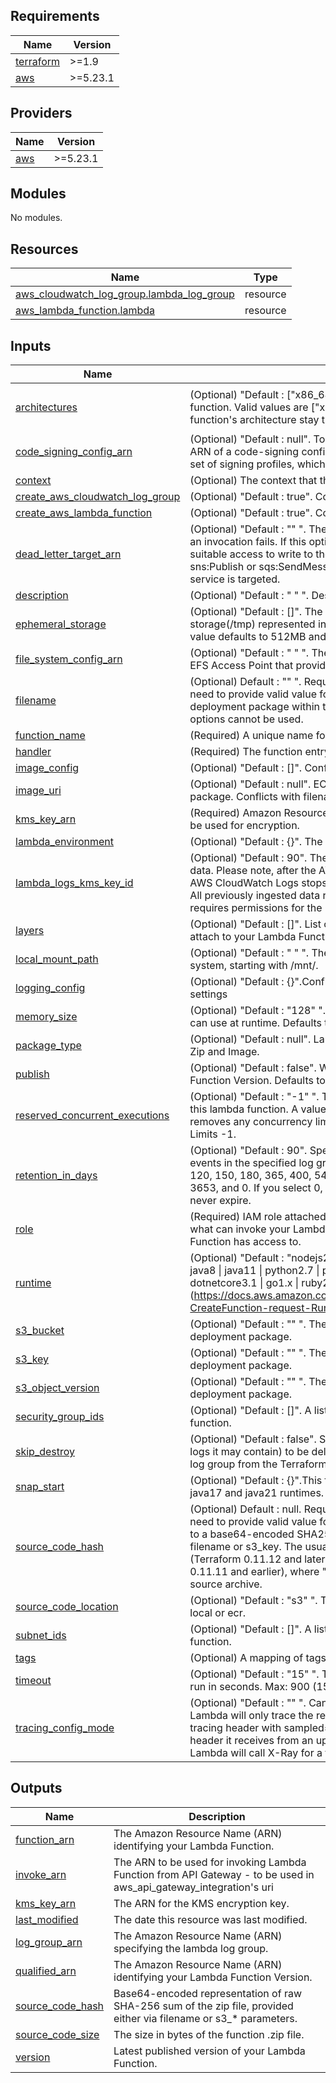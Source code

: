 <!-- BEGIN_TF_DOCS -->
## Requirements

| Name | Version |
|------|---------|
| <a name="requirement_terraform"></a> [terraform](#requirement\_terraform) | >=1.9 |
| <a name="requirement_aws"></a> [aws](#requirement\_aws) | >=5.23.1 |

## Providers

| Name | Version |
|------|---------|
| <a name="provider_aws"></a> [aws](#provider\_aws) | >=5.23.1 |

## Modules

No modules.

## Resources

| Name | Type |
|------|------|
| [aws_cloudwatch_log_group.lambda_log_group](https://registry.terraform.io/providers/hashicorp/aws/latest/docs/resources/cloudwatch_log_group) | resource |
| [aws_lambda_function.lambda](https://registry.terraform.io/providers/hashicorp/aws/latest/docs/resources/lambda_function) | resource |

## Inputs

| Name | Description | Type | Default | Required |
|------|-------------|------|---------|:--------:|
| <a name="input_architectures"></a> [architectures](#input\_architectures) | (Optional) "Default : ["x86\_64"] ". Instruction set architecture for your Lambda function. Valid values are ["x86\_64"] and ["arm64"].  Removing this attribute, function's architecture stay the same. | `any` | <pre>[<br>  "x86_64"<br>]</pre> | no |
| <a name="input_code_signing_config_arn"></a> [code\_signing\_config\_arn](#input\_code\_signing\_config\_arn) | (Optional) "Default : null". To enable code signing for this function, specify the ARN of a code-signing configuration. A code-signing configuration includes a set of signing profiles, which define the trusted publishers for this function. | `string` | `null` | no |
| <a name="input_context"></a> [context](#input\_context) | (Optional) The context that the resource is deployed in. e.g. devops, logs, lake | `string` | `"01"` | no |
| <a name="input_create_aws_cloudwatch_log_group"></a> [create\_aws\_cloudwatch\_log\_group](#input\_create\_aws\_cloudwatch\_log\_group) | (Optional) "Default : true". Controls if Cloudwatch Log Group should be created | `bool` | `true` | no |
| <a name="input_create_aws_lambda_function"></a> [create\_aws\_lambda\_function](#input\_create\_aws\_lambda\_function) | (Optional) "Default : true". Controls if Lambda shoulbd be created | `bool` | `true` | no |
| <a name="input_dead_letter_target_arn"></a> [dead\_letter\_target\_arn](#input\_dead\_letter\_target\_arn) | (Optional) "Default : "" ". The ARN of an SNS topic or SQS queue to notify when an invocation fails. If this option is used, the function's IAM role must be granted suitable access to write to the target object, which means allowing either the sns:Publish or sqs:SendMessage action on this ARN, depending on which service is targeted. | `string` | `""` | no |
| <a name="input_description"></a> [description](#input\_description) | (Optional) "Default : " " ". Description of what your Lambda Function does. | `string` | `""` | no |
| <a name="input_ephemeral_storage"></a> [ephemeral\_storage](#input\_ephemeral\_storage) | (Optional) "Default : []". The size of the Lambda function Ephemeral storage(/tmp) represented in MB. The minimum supported ephemeral\_storage value defaults to 512MB and the maximum supported value is 10240MB. | `any` | `[]` | no |
| <a name="input_file_system_config_arn"></a> [file\_system\_config\_arn](#input\_file\_system\_config\_arn) | (Optional) "Default : " " ". The Amazon Resource Name (ARN) of the Amazon EFS Access Point that provides access to the file system. | `string` | `""` | no |
| <a name="input_filename"></a> [filename](#input\_filename) | (Optional) Default : "" ". Required when "source\_code\_location" is "local" and need to provide valid value for the attribute .The path to the function's deployment package within the local filesystem. If defined, The s3\_-prefixed options cannot be used. | `string` | `""` | no |
| <a name="input_function_name"></a> [function\_name](#input\_function\_name) | (Required) A unique name for your Lambda Function. | `string` | n/a | yes |
| <a name="input_handler"></a> [handler](#input\_handler) | (Required) The function entrypoint in your code. | `string` | n/a | yes |
| <a name="input_image_config"></a> [image\_config](#input\_image\_config) | (Optional) "Default : []". Configuration block. | `any` | `[]` | no |
| <a name="input_image_uri"></a> [image\_uri](#input\_image\_uri) | (Optional) "Default : null". ECR image URI containing the function's deployment package. Conflicts with filename, s3\_bucket, s3\_key, and s3\_object\_version. | `any` | `null` | no |
| <a name="input_kms_key_arn"></a> [kms\_key\_arn](#input\_kms\_key\_arn) | (Required) Amazon Resource Name (ARN) of customer managed CMK should be used for encryption. | `string` | n/a | yes |
| <a name="input_lambda_environment"></a> [lambda\_environment](#input\_lambda\_environment) | (Optional) "Default : {}". The Lambda environment's configuration settings. | `map(any)` | `{}` | no |
| <a name="input_lambda_logs_kms_key_id"></a> [lambda\_logs\_kms\_key\_id](#input\_lambda\_logs\_kms\_key\_id) | (Optional) "Default : 90". The ARN of the KMS Key to use when encrypting log data. Please note, after the AWS KMS CMK is disassociated from the log group, AWS CloudWatch Logs stops encrypting newly ingested data for the log group. All previously ingested data remains encrypted, and AWS CloudWatch Logs requires permissions for the CMK whenever the encrypted data is requested. | `string` | n/a | yes |
| <a name="input_layers"></a> [layers](#input\_layers) | (Optional) "Default : []". List of Lambda Layer Version ARNs (maximum of 5) to attach to your Lambda Function. | `list(any)` | `[]` | no |
| <a name="input_local_mount_path"></a> [local\_mount\_path](#input\_local\_mount\_path) | (Optional) "Default : " " ". The path where the function can access the file system, starting with /mnt/. | `string` | `""` | no |
| <a name="input_logging_config"></a> [logging\_config](#input\_logging\_config) | (Optional) "Default : {}".Configuration block used to specify advanced logging settings | `any` | `{}` | no |
| <a name="input_memory_size"></a> [memory\_size](#input\_memory\_size) | (Optional) "Default : "128" ". Amount of memory in MB your Lambda Function can use at runtime. Defaults to 128. | `string` | `"128"` | no |
| <a name="input_package_type"></a> [package\_type](#input\_package\_type) | (Optional) "Default : null". Lambda deployment package type. Valid values are Zip and Image. | `string` | `null` | no |
| <a name="input_publish"></a> [publish](#input\_publish) | (Optional) "Default : false". Whether to publish creation/change as new Lambda Function Version. Defaults to false. | `string` | `"false"` | no |
| <a name="input_reserved_concurrent_executions"></a> [reserved\_concurrent\_executions](#input\_reserved\_concurrent\_executions) | (Optional) "Default : "-1" ". The amount of reserved concurrent executions for this lambda function. A value of 0 disables lambda from being triggered and -1 removes any concurrency limitations. Defaults to Unreserved Concurrency Limits -1. | `string` | `"-1"` | no |
| <a name="input_retention_in_days"></a> [retention\_in\_days](#input\_retention\_in\_days) | (Optional) "Default : 90". Specifies the number of days you want to retain log events in the specified log group. Possible values are: 1, 3, 5, 7, 14, 30, 60, 90, 120, 150, 180, 365, 400, 545, 731, 1096, 1827, 2192, 2557, 2922, 3288, 3653, and 0. If you select 0, the events in the log group are always retained and never expire. | `number` | `90` | no |
| <a name="input_role"></a> [role](#input\_role) | (Required) IAM role attached to the Lambda Function. This governs both who / what can invoke your Lambda Function, as well as what resources our Lambda Function has access to. | `string` | n/a | yes |
| <a name="input_runtime"></a> [runtime](#input\_runtime) | (Optional) "Default : "nodejs20.x" " . Valid runtimes: nodejs10.x \| nodejs12.x \| java8 \| java11 \| python2.7 \| python3.6 \| python3.7 \| python3.8 \| dotnetcore2.1 \| dotnetcore3.1 \| go1.x \| ruby2.5 \| ruby2.7 \| valid values can check [here](https://docs.aws.amazon.com/lambda/latest/dg/API_CreateFunction.html#SSS-CreateFunction-request-Runtime | `string` | `"nodejs20.x"` | no |
| <a name="input_s3_bucket"></a> [s3\_bucket](#input\_s3\_bucket) | (Optional) "Default : "" ". The S3 bucket location containing the function's deployment package. | `string` | `""` | no |
| <a name="input_s3_key"></a> [s3\_key](#input\_s3\_key) | (Optional) "Default : "" ". The S3 key of an object containing the function's deployment package. | `string` | `""` | no |
| <a name="input_s3_object_version"></a> [s3\_object\_version](#input\_s3\_object\_version) | (Optional) "Default : "" ". The object version containing the function's deployment package. | `string` | `""` | no |
| <a name="input_security_group_ids"></a> [security\_group\_ids](#input\_security\_group\_ids) | (Optional) "Default : []". A list of security group IDs associated with the Lambda function. | `list(any)` | `[]` | no |
| <a name="input_skip_destroy"></a> [skip\_destroy](#input\_skip\_destroy) | (Optional) "Default : false". Set to true if you do not wish the log group (and any logs it may contain) to be deleted at destroy time, and instead just remove the log group from the Terraform state. | `bool` | `false` | no |
| <a name="input_snap_start"></a> [snap\_start](#input\_snap\_start) | (Optional) "Default : {}".This feature is currently only supported for java11, java17 and java21 runtimes. Snap start settings block | `any` | `{}` | no |
| <a name="input_source_code_hash"></a> [source\_code\_hash](#input\_source\_code\_hash) | (Optional) Default : null. Required when "source\_code\_location" is "s3" and need to provide valid value for the attribute .Used to trigger updates. Must be set to a base64-encoded SHA256 hash of the package file specified with either filename or s3\_key. The usual way to set this is filebase64sha256("file.zip") (Terraform 0.11.12 and later) or base64sha256(file("file.zip")) (Terraform 0.11.11 and earlier), where "file.zip" is the local filename of the lambda function source archive. | `string` | `null` | no |
| <a name="input_source_code_location"></a> [source\_code\_location](#input\_source\_code\_location) | (Optional) "Default : "s3" ". The location of source code. It can be either s3 or local or ecr. | `string` | `"s3"` | no |
| <a name="input_subnet_ids"></a> [subnet\_ids](#input\_subnet\_ids) | (Optional) "Default : []". A list of subnet IDs associated with the Lambda function. | `list(any)` | `[]` | no |
| <a name="input_tags"></a> [tags](#input\_tags) | (Optional) A mapping of tags to assign to the bucket. | `map(string)` | `{}` | no |
| <a name="input_timeout"></a> [timeout](#input\_timeout) | (Optional) "Default : "15" ". The amount of time your Lambda Function has to run in seconds. Max: 900 (15 min) | `string` | `"15"` | no |
| <a name="input_tracing_config_mode"></a> [tracing\_config\_mode](#input\_tracing\_config\_mode) | (Optional) "Default : "" ". Can be either PassThrough or Active. If PassThrough, Lambda will only trace the request from an upstream service if it contains a tracing header with sampled=1. If Active, Lambda will respect any tracing header it receives from an upstream service. If no tracing header is received, Lambda will call X-Ray for a tracing decision. | `string` | `""` | no |

## Outputs

| Name | Description |
|------|-------------|
| <a name="output_function_arn"></a> [function\_arn](#output\_function\_arn) | The Amazon Resource Name (ARN) identifying your Lambda Function. |
| <a name="output_invoke_arn"></a> [invoke\_arn](#output\_invoke\_arn) | The ARN to be used for invoking Lambda Function from API Gateway - to be used in aws\_api\_gateway\_integration's uri |
| <a name="output_kms_key_arn"></a> [kms\_key\_arn](#output\_kms\_key\_arn) | The ARN for the KMS encryption key. |
| <a name="output_last_modified"></a> [last\_modified](#output\_last\_modified) | The date this resource was last modified. |
| <a name="output_log_group_arn"></a> [log\_group\_arn](#output\_log\_group\_arn) | The Amazon Resource Name (ARN) specifying the lambda log group. |
| <a name="output_qualified_arn"></a> [qualified\_arn](#output\_qualified\_arn) | The Amazon Resource Name (ARN) identifying your Lambda Function Version. |
| <a name="output_source_code_hash"></a> [source\_code\_hash](#output\_source\_code\_hash) | Base64-encoded representation of raw SHA-256 sum of the zip file, provided either via filename or s3\_* parameters. |
| <a name="output_source_code_size"></a> [source\_code\_size](#output\_source\_code\_size) | The size in bytes of the function .zip file. |
| <a name="output_version"></a> [version](#output\_version) | Latest published version of your Lambda Function. |
<!-- END_TF_DOCS -->